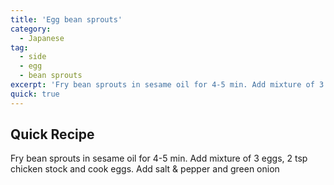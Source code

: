 ```yaml
---
title: 'Egg bean sprouts'
category:
  - Japanese
tag:
  - side
  - egg
  - bean sprouts
excerpt: 'Fry bean sprouts in sesame oil for 4-5 min. Add mixture of 3 eggs, 2 tsp chicken stock and cook eggs. Add salt & pepper and green onion'
quick: true
---
```


## Quick Recipe

Fry bean sprouts in sesame oil for 4-5 min. Add mixture of 3 eggs, 2 tsp chicken stock and cook eggs. Add salt & pepper and green onion
